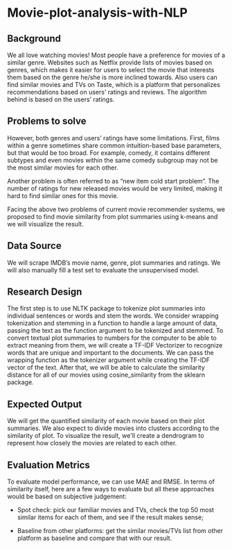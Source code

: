 # Movie-plot-analysis-with-NLP

## Background ##

We all love watching movies! Most people have a preference for movies of a similar genre. Websites such as Netflix provide lists of movies based on genres, which makes it easier for users to select the movie that interests them based on the genre he/she is more inclined towards. Also users can find similar movies and TVs on Taste, which is a platform that personalizes recommendations based on users’  ratings and reviews. The algorithm behind is based on the users’ ratings.

## Problems to solve ##

However, both genres and users’ ratings have some limitations. First, films within a genre sometimes share common intuition-based base parameters, but that would be too broad. For example, comedy, it contains different subtypes and even movies within the same comedy subgroup may not be the most similar movies for each other.

Another problem is often referred to as “new item cold start problem”. The number of ratings for new released movies would be very limited, making it hard to find similar ones for this movie. 

Facing the above two problems of current movie recommender systems, we proposed to find movie similarity from plot summaries using k-means and we will visualize the result.

## Data Source ##

We will scrape IMDB’s movie name, genre, plot summaries and ratings. We will also manually fill a test set to evaluate the unsupervised model.

## Research Design ##

The first step is to use NLTK package to tokenize plot summaries into individual sentences or words and stem the words. We consider wrapping tokenization and stemming in a function to handle a large amount of data, passing the text as the function argument to be tokenized and stemmed. To convert textual plot summaries to numbers for the computer to be able to extract meaning from them, we will create a TF-IDF Vectorizer to recognize words that are unique and important to the documents. We can pass the wrapping function as the tokenizer argument while creating the TF-IDF vector of the text. After that, we will be able to calculate the similarity distance for all of our movies using cosine_similarity from the sklearn package. 

## Expected Output ##

We will get the quantified similarity of each movie based on their plot summaries. We also expect to divide movies into clusters according to the similarity of plot. To visualize the result, we'll create a dendrogram to represent how closely the movies are related to each other. 

## Evaluation Metrics ##

To evaluate model performance, we can use MAE and RMSE. In terms of similarity itself, here are a few ways to evaluate but all these approaches would be based on subjective judgement:

- Spot check: pick our familiar movies and TVs, check the top 50 most similar items for each of them, and see if the result makes sense;

 - Baseline from other platforms: get the similar movies/TVs list from other platform as baseline and compare that with our result.
